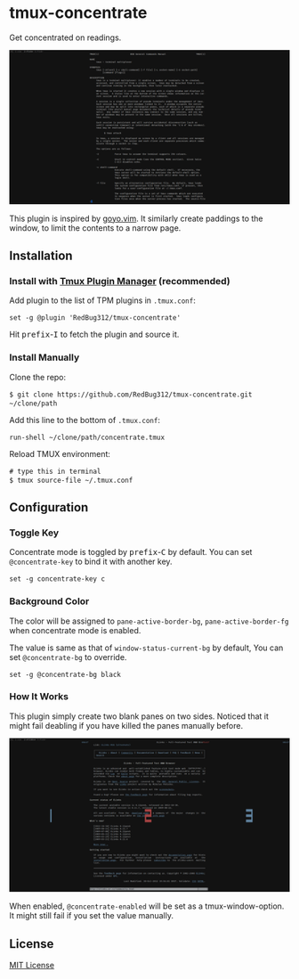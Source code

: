 # tmux-concentrate
Get concentrated on readings. 

![The image shows a preview of the plugin.](screenshots/preview.png)

This plugin is inspired by [goyo.vim](https://github.com/junegunn/goyo.vim). It similarly create paddings to the window, to limit the contents to a narrow page.

## Installation

### Install with [Tmux Plugin Manager](https://github.com/tmux-plugins/tpm) (recommended)

Add plugin to the list of TPM plugins in `.tmux.conf`:

    set -g @plugin 'RedBug312/tmux-concentrate'

Hit <kbd>prefix</kbd>-<kbd>I</kbd> to fetch the plugin and source it.

### Install Manually

Clone the repo:

    $ git clone https://github.com/RedBug312/tmux-concentrate.git ~/clone/path

Add this line to the bottom of `.tmux.conf`:

    run-shell ~/clone/path/concentrate.tmux

Reload TMUX environment:

    # type this in terminal
    $ tmux source-file ~/.tmux.conf

## Configuration

### Toggle Key

Concentrate mode is toggled by <kbd>prefix</kbd>-<kbd>C</kbd> by default. You can set `@concentrate-key` to bind it with another key.

    set -g concentrate-key c

### Background Color

The color will be assigned to `pane-active-border-bg`, `pane-active-border-fg` when concentrate mode is enabled.

The value is same as that of `window-status-current-bg` by default, You can set `@concentrate-bg` to override.

    set -g @concentrate-bg black

### How It Works

This plugin simply create two blank panes on two sides. Noticed that it might fail deabling if you have killed the panes manually before.

![You can see the paddings are actually blank panes in the image.](screenshots/panes.png)

When enabled, `@concentrate-enabled` will be set as a tmux-window-option. It might still fail if you set the value manually.

## License

[MIT License](https://github.com/RedBug312/tmux-concentrate/blob/master/LICENSE)
